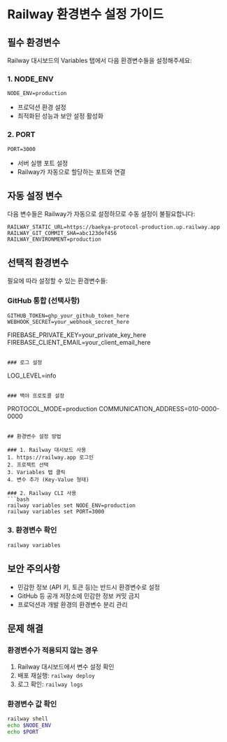 # Railway 환경변수 설정 가이드

## 필수 환경변수

Railway 대시보드의 Variables 탭에서 다음 환경변수들을 설정해주세요:

### 1. NODE_ENV
```
NODE_ENV=production
```
- 프로덕션 환경 설정
- 최적화된 성능과 보안 설정 활성화

### 2. PORT
```
PORT=3000
```
- 서버 실행 포트 설정
- Railway가 자동으로 할당하는 포트와 연결

## 자동 설정 변수

다음 변수들은 Railway가 자동으로 설정하므로 수동 설정이 불필요합니다:

```
RAILWAY_STATIC_URL=https://baekya-protocol-production.up.railway.app
RAILWAY_GIT_COMMIT_SHA=abc123def456
RAILWAY_ENVIRONMENT=production
```

## 선택적 환경변수

필요에 따라 설정할 수 있는 환경변수들:

### GitHub 통합 (선택사항)
```
GITHUB_TOKEN=ghp_your_github_token_here
WEBHOOK_SECRET=your_webhook_secret_here
```


FIREBASE_PRIVATE_KEY=your_private_key_here
FIREBASE_CLIENT_EMAIL=your_client_email_here
```

### 로그 설정
```
LOG_LEVEL=info
```

### 백야 프로토콜 설정
```
PROTOCOL_MODE=production
COMMUNICATION_ADDRESS=010-0000-0000
```

## 환경변수 설정 방법

### 1. Railway 대시보드 사용
1. https://railway.app 로그인
2. 프로젝트 선택
3. Variables 탭 클릭
4. 변수 추가 (Key-Value 형태)

### 2. Railway CLI 사용
```bash
railway variables set NODE_ENV=production
railway variables set PORT=3000
```

### 3. 환경변수 확인
```bash
railway variables
```

## 보안 주의사항

- 민감한 정보 (API 키, 토큰 등)는 반드시 환경변수로 설정
- GitHub 등 공개 저장소에 민감한 정보 커밋 금지
- 프로덕션과 개발 환경의 환경변수 분리 관리

## 문제 해결

### 환경변수가 적용되지 않는 경우
1. Railway 대시보드에서 변수 설정 확인
2. 배포 재실행: `railway deploy`
3. 로그 확인: `railway logs`

### 환경변수 값 확인
```bash
railway shell
echo $NODE_ENV
echo $PORT
``` 